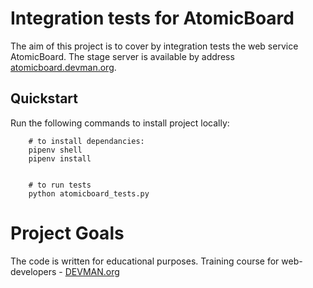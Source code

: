 # Integration tests for AtomicBoard

The aim of this project is to cover by integration tests the web service AtomicBoard. The stage server is available by address
[atomicboard.devman.org](http://atomicboard.devman.org).

Quickstart
----------


Run the following commands to install project locally:

```
    # to install dependancies:
    pipenv shell
    pipenv install


    # to run tests
    python atomicboard_tests.py

```

# Project Goals

The code is written for educational purposes. Training course for web-developers - [DEVMAN.org](https://devman.org)
